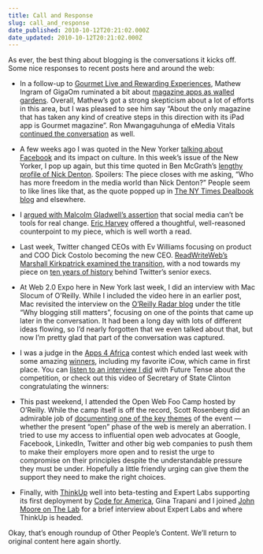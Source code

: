 ```yaml
---
title: Call and Response
slug: call_and_response
date_published: 2010-10-12T20:21:02.000Z
date_updated: 2010-10-12T20:21:02.000Z
---
```


As ever, the best thing about blogging is the conversations it kicks off. Some nice responses to recent posts here and around the web:

- In a follow-up to [Gourmet Live and Rewarding Experiences](http://dashes.com/anil/2010/09/gourmet-live-and-rewarding-experiences.html), Mathew Ingram of GigaOm ruminated a bit about [magazine apps as walled gardens](http://gigaom.com/2010/10/09/too-many-magazine-apps-are-still-walled-gardens/). Overall, Mathew’s got a strong skepticism about a lot of efforts in this area, but I was pleased to see him say “About the only magazine that has taken any kind of creative steps in this direction with its iPad app is Gourmet magazine”. Ron Mwangaguhunga of eMedia Vitals [continued the conversation](http://emediavitals.com/content/magazine-apps-social-sharing-tool-or-walled-garden) as well.
- A few weeks ago I was quoted in the New Yorker [talking about Facebook](http://dashes.com/anil/2010/09/the-facebook-reckoning-1.html) and its impact on culture. In this week’s issue of the New Yorker, I pop up again, but this time quoted in Ben McGrath’s [lengthy profile of Nick Denton](http://www.newyorker.com/reporting/2010/10/18/101018fa_fact_mcgrath?currentPage=all). Spoilers: The piece closes with me asking, “Who has more freedom in the media world than Nick Denton?” People seem to like lines like that, as the quote popped up in [The NY Times Dealbook blog](http://dealbook.blogs.nytimes.com/2010/10/11/nick-denton-said-to-be-buying-back-shares-in-gawker-media/) and elsewhere.
- I [argued with Malcolm Gladwell’s assertion](http://dashes.com/anil/2010/09/when-the-revolution-comes-they-wont-recognize-it.html) that social media can’t be tools for real change. [Eric Harvey](http://marathonpacks.tumblr.com/post/1205522146/revolution-2-0-the-tv-b-gone-hoodie) offered a thoughtful, well-reasoned counterpoint to my piece, which is well worth a read.
- Last week, Twitter changed CEOs with Ev Williams focusing on product and COO Dick Costolo becoming the new CEO. [ReadWriteWeb’s Marshall Kirkpatrick examined the transition](http://www.readwriteweb.com/archives/on_twitters_new_ceo.php), with a nod towards my piece on [ten years of history](http://dashes.com/anil/2010/04/ten-years-of-twitter-ads.html) behind Twitter’s senior execs.
- At Web 2.0 Expo here in New York last week, I did an interview with Mac Slocum of O’Reilly. While I included the video here in an earlier post, Mac revisited the interview on the [O’Reilly Radar blog](http://radar.oreilly.com/2010/10/why-blogging-still-matters.html) under the title “Why blogging still matters”, focusing on one of the points that came up later in the conversation. It had been a long day with lots of different ideas flowing, so I’d nearly forgotten that we even talked about that, but now I’m pretty glad that part of the conversation was captured.
- I was a judge in the [Apps 4 Africa](http://apps4africa.org/) contest which ended last week with some amazing [winners](http://apps4africa.org/winners.php), including my favorite iCow, which came in first place. You can [listen to an interview I did](http://futuretense.publicradio.org/episode/index.php?id=1036138219) with Future Tense about the competition, or check out this video of Secretary of State Clinton congratulating the winners:

- This past weekend, I attended the Open Web Foo Camp hosted by O’Reilly. While the camp itself is off the record, Scott Rosenberg did an admirable job of [documenting one of the key themes](http://www.wordyard.com/2010/10/12/the-web-parenthesis-is-the-open-web-closing/) of the event — whether the present “open” phase of the web is merely an aberration. I tried to use my access to influential open web advocates at Google, Facebook, LinkedIn, Twitter and other big web companies to push them to make their employers more open and to resist the urge to compromise on their principles despite the understandable pressure they must be under. Hopefully a little friendly urging can give them the support they need to make the right choices.
- Finally, with [ThinkUp](http://thinkupapp.com/) well into beta-testing and Expert Labs supporting its first deployment by [Code for America](http://codeforamerica.org/2010/10/05/little-laboratory-of-democracy/), Gina Trapani and I joined [John Moore on The Lab](http://thejohnfmoore.com/2010/10/01/discussing-thinkup-with-expertlabs/) for a brief interview about Expert Labs and where ThinkUp is headed.

Okay, that’s enough roundup of Other People’s Content. We’ll return to original content here again shortly.
